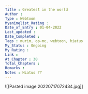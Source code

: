 ```yaml
---
Title : Greatest in the world
Author : 
Type : Webtoon
Myanimelist_Rating : 
Date_of_Entry : 01-04-2022
Last_updated : 
Date_Completed : 
Tags : murim, op-mc, webtoon, hiatus
My_Status : Ongoing
My_Rating : 
Link : 
At_Chapter : 30
Total_Chapters : 
Remarks : 
Notes : Hiatus ??
---
```

![[Pasted image 20220717072434.jpg]]